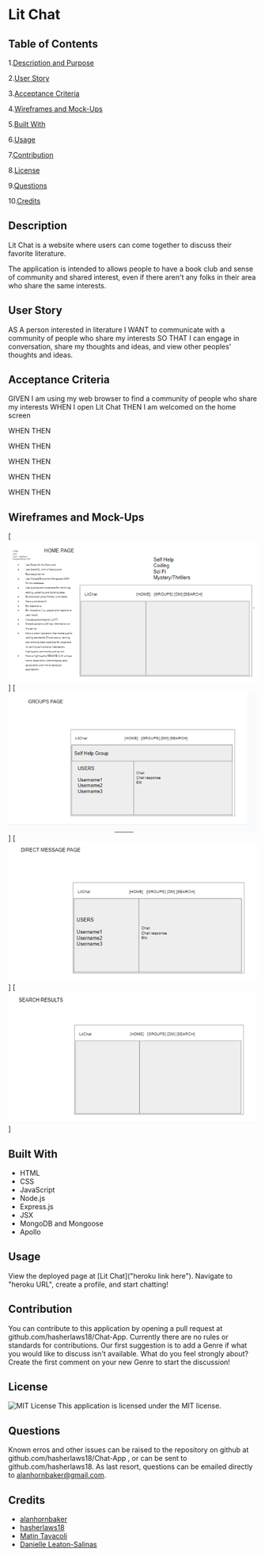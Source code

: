 # Lit Chat

## Table of Contents

1.[Description and Purpose](#description)

2.[User Story](#UserStory)

3.[Acceptance Criteria](#acceptanceCriteria)

4.[Wireframes and Mock-Ups](#mockups)

5.[Built With](#built-with)

6.[Usage](#usage)

7.[Contribution](#contribution)

8.[License](#license)

9.[Questions](#questions)

10.[Credits](#credits)

## Description

Lit Chat is a website where users can come together to discuss their favorite literature.

The application is intended to allows people to have a book club and sense of community and shared interest, even if there aren't any folks in their area who share the same interests.

## User Story

AS A person interested in literature
I WANT to communicate with a community of people who share my interests
SO THAT I can engage in conversation, share my thoughts and ideas, and view other peoples' thoughts and ideas.

## Acceptance Criteria

GIVEN I am using my web browser to find a community of people who share my interests
WHEN I open Lit Chat
THEN I am welcomed on the home screen

WHEN
THEN

WHEN
THEN

WHEN
THEN

WHEN
THEN

WHEN
THEN

## Wireframes and Mock-Ups

[![Home Page Wireframe](./develop/client/public/wireframe-homePage.PNG "Home Page Wireframe")]
[![Group Page Wireframe](./develop/client/public/wireframe-groupPage.PNG "Group Page Wireframe")]
[![Direct Message Page Wireframe](./develop/client/public/wireframe-directMessagePage.PNG "Direct Message Page Wireframe")]
[![Search Results Page Wireframe](./develop/client/public/wireframe-searchResultPage.PNG "Search Results Page Wireframe")]

## Built With

- HTML
- CSS
- JavaScript
- Node.js
- Express.js
- JSX
- MongoDB and Mongoose
- Apollo

## Usage

View the deployed page at [Lit Chat]("heroku link here"). Navigate to "heroku URL", create a profile, and start chatting!

## Contribution

You can contribute to this application by opening a pull request at github.com/hasherlaws18/Chat-App. Currently there are no rules or standards for contributions. Our first suggestion is to add a Genre if what you would like to discuss isn't available. What do you feel strongly about? Create the first comment on your new Genre to start the discussion!

## License

![MIT License](https://img.shields.io/badge/license-MIT-blue)
This application is licensed under the MIT license.

## Questions

Known erros and other issues can be raised to the repository on github at github.com/hasherlaws18/Chat-App , or can be sent to github.com/hasherlaws18. As last resort, questions can be emailed directly to alanhornbaker@gmail.com.

## Credits

- [alanhornbaker](https://github.com/alanhornbaker)
- [hasherlaws18](https://github.com/hasherlaws18)
- [Matin Tavacoli](https://github.com/mtavacoli)
- [Danielle Leaton-Salinas](https://github.com/dleatonsalinas)
